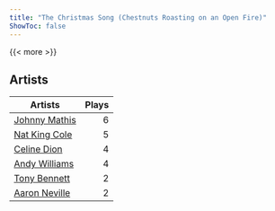 ```yaml
---
title: "The Christmas Song (Chestnuts Roasting on an Open Fire)"
ShowToc: false
---
```


{{< more >}}

## Artists
Artists | Plays 
----- | -----: 
[Johnny Mathis](/artists/johnny-mathis-14581) | 6
[Nat King Cole](/artists/nat-king-cole-3428) | 5
[Celine Dion](/artists/celine-dion-39068) | 4
[Andy Williams](/artists/andy-williams-16425) | 4
[Tony Bennett](/artists/tony-bennett-2564) | 2
[Aaron Neville](/artists/aaron-neville-384) | 2

